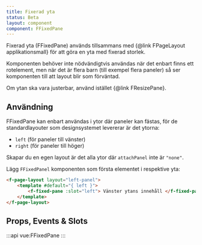 ```yaml
---
title: Fixerad yta
status: Beta
layout: component
component: FFixedPane
---
```


Fixerad yta (FFixedPane) används tillsammans med {@link FPageLayout applikationsmall} för att göra en yta med fixerad storlek.

Komponenten behöver inte nödvändigtvis användas när det enbart finns ett rotelement,
men när det är flera barn (till exempel flera paneler) så ser komponenten till att layout blir som förväntad.

Om ytan ska vara justerbar, använd istället {@link FResizePane}.

## Användning

FFixedPane kan enbart användas i ytor där paneler kan fästas, för de standardlayouter som designsystemet levererar är det ytorna:

- `left` (för paneler till vänster)
- `right` (för paneler till höger)

Skapar du en egen layout är det alla ytor där `attachPanel` inte är `"none"`.

Lägg `FFixedPanel` komponenten som första elementet i respektive yta:

```html static
<f-page-layout layout="left-panel">
    <template #default="{ left }">
        <f-fixed-pane :slot="left"> Vänster ytans innehåll </f-fixed-pane>
    </template>
</f-page-layout>
```

## Props, Events & Slots

:::api
vue:FFixedPane
:::
